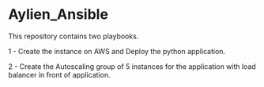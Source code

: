 # Aylien_Ansible

This repository contains two playbooks.

1 - Create the instance on AWS and Deploy the python application.

2 - Create the Autoscaling group of 5 instances for the application with load balancer in front of application.
